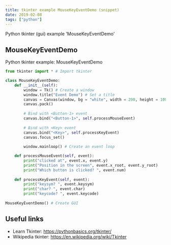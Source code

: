 ```yaml
---
title: tkinter example MouseKeyEventDemo (snippet)
date: 2019-02-08
tags: ["python"]
---
```

Python tkinter (gui) example 'MouseKeyEventDemo'


## MouseKeyEventDemo

Python tkinter example: MouseKeyEventDemo

```python
from tkinter import * # Import tkinter

class MouseKeyEventDemo:
    def __init__(self):
        window = Tk() # Create a window
        window.title("Event Demo") # Set a title
        canvas = Canvas(window, bg = "white", width = 200, height = 100)
        canvas.pack()
        
        # Bind with <Button-1> event
        canvas.bind("<Button-1>", self.processMouseEvent)
        
        # Bind with <Key> event
        canvas.bind("<Key>", self.processKeyEvent)
        canvas.focus_set()
        
        window.mainloop() # Create an event loop

    def processMouseEvent(self, event):
        print("clicked at", event.x, event.y)
        print("Position in the screen", event.x_root, event.y_root)
        print("Which button is clicked? ", event.num)
    
    def processKeyEvent(self, event):    
        print("keysym? ", event.keysym)
        print("char? ", event.char)
        print("keycode? ", event.keycode)
    
MouseKeyEventDemo() # Create GUI

```

## Useful links

- Learn Tkinter: https://pythonbasics.org/tkinter/
- Wikipedia tkinter: https://en.wikipedia.org/wiki/Tkinter
